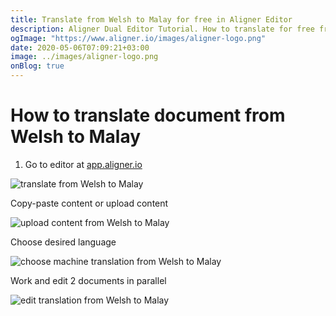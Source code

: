 ```yaml
---
title: Translate from Welsh to Malay for free in Aligner Editor
description: Aligner Dual Editor Tutorial. How to translate for free from Welsh to Malay. Aligner is multilingual document management platform. 
ogImage: "https://www.aligner.io/images/aligner-logo.png"
date: 2020-05-06T07:09:21+03:00
image: ../images/aligner-logo.png
onBlog: true
---
```


# How to translate document from Welsh to Malay

1. Go to editor at [app.aligner.io](https://app.aligner.io "Aligner App web page")

![translate from Welsh to Malay](../aligner-blank-editor.png "translate from Welsh to Malay")

Copy-paste content or upload content

![upload content from Welsh to Malay](../aligner-uploaded-document.png "upload content from Welsh to Malay")

Choose desired language

![choose machine translation from Welsh to Malay](../aligner-language-dropdown.png "choose machine translation from Welsh to Malay")

Work and edit 2 documents in parallel

![edit translation from Welsh to Malay](../aligner-double-sitded-editor.png "edit translation from Welsh to Malay")

